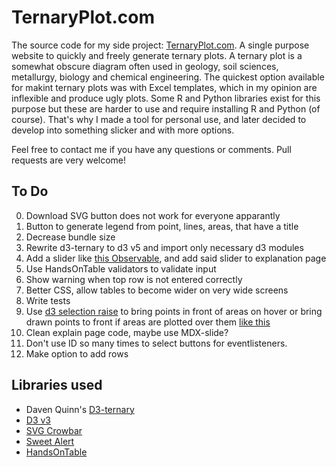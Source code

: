# TernaryPlot.com

The source code for my side project: [TernaryPlot.com](http://www.ternaryplot.com). A single purpose website to quickly and freely generate ternary plots. A ternary plot is a somewhat obscure diagram often used in geology, soil sciences, metallurgy, biology and chemical engineering. The quickest option available for makint ternary plots was with Excel templates, which in my opinion are inflexible and produce ugly plots. Some R and Python libraries exist for this purpose but these are harder to use and require installing R and Python (of course). That's why I made a tool for personal use, and later decided to develop into something slicker and with more options.

Feel free to contact me if you have any questions or comments. Pull requests are very welcome!

## To Do

0. Download SVG button does not work for everyone apparantly
1. Button to generate legend from point, lines, areas, that have a title
1. Decrease bundle size
2. Rewrite d3-ternary to d3 v5 and import only necessary d3 modules
1. Add a slider like [this Observable](https://observablehq.com/@yurivish/ternary-slider), and add said slider to explanation page
2. Use HandsOnTable validators to validate input
3. Show warning when top row is not entered correctly
7. Better CSS, allow tables to become wider on very wide screens
8. Write tests
11. Use [d3 selection raise](https://github.com/d3/d3-selection#selection_raise) to bring points in front of areas on hover or bring drawn points to front if areas are plotted over them [like this](https://codepen.io/osublake/pen/YXoEQe)
15. Clean explain page code, maybe use MDX-slide?
9. Don't use ID so many times to select buttons for eventlisteners.
16. Make option to add rows

## Libraries used

* Daven Quinn's [D3-ternary](https://github.com/davenquinn/d3-ternary)
* [D3 v3](https://d3js.org/)
* [SVG Crowbar](https://github.com/NYTimes/svg-crowbar)
* [Sweet Alert](https://sweetalert.js.org/)
* [HandsOnTable](https://handsontable.com/)
